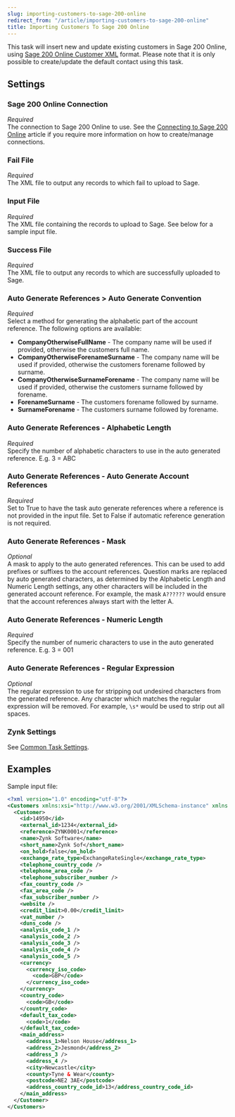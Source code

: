 ```yaml
---
slug: importing-customers-to-sage-200-online
redirect_from: "/article/importing-customers-to-sage-200-online"
title: Importing Customers To Sage 200 Online
---
```

This task will insert new and update existing customers in Sage 200 Online, using [Sage 200 Online Customer XML](sage-200-online-customer-xml) format.  Please note that it is only possible to create/update the default contact using this task.

## Settings
### Sage 200 Online Connection
_Required_  
The connection to Sage 200 Online to use. See the [Connecting to Sage 200 Online](connecting-to-sage-200-online) article if you require more information on how to create/manage connections.

### Fail File
_Required_  
 The XML file to output any records to which fail to upload to Sage.

### Input File
_Required_  
The XML file containing the records to upload to Sage. See below for a sample input file.

### Success File
_Required_  
The XML file to output any records to which are successfully uploaded to Sage.

### Auto Generate References > Auto Generate Convention
_Required_  
Select a method for generating the alphabetic part of the account reference. The following options are available:

* __CompanyOtherwiseFullName__ - The company name will be used if provided, otherwise the customers full name.
* __CompanyOtherwiseForenameSurname__ - The company name will be used if provided, otherwise the customers forename followed by surname.
* __CompanyOtherwiseSurnameForename__ - The company name will be used if provided, otherwise the customers surname followed by forename.
* __ForenameSurname__ - The customers forename followed by surname.
* __SurnameForename__ - The customers surname followed by forename. 

### Auto Generate References - Alphabetic Length
_Required_  
Specify the number of alphabetic characters to use in the auto generated reference. E.g. 3 = ABC 

### Auto Generate References - Auto Generate Account References 
_Required_  
Set to True to have the task auto generate references where a reference is not provided in the input file. Set to False if automatic reference generation is not required. 

### Auto Generate References - Mask 
_Optional_  
A mask to apply to the auto generated references. This can be used to add prefixes or suffixes to the account references. Question marks are replaced by auto generated characters, as determined by the Alphabetic Length and Numeric Length settings, any other characters will be included in the generated account reference. For example, the mask `A??????` would ensure that the account references always start with the letter A.

### Auto Generate References - Numeric Length 
_Required_  
Specify the number of numeric characters to use in the auto generated reference. E.g. 3 = 001 

### Auto Generate References - Regular Expression 
_Optional_  
The regular expression to use for stripping out undesired characters from the generated reference. Any character which matches the regular expression will be removed. For example, `\s*` would be used to strip out all spaces. 

### Zynk Settings
See [Common Task Settings](common-task-settings).

## Examples
Sample input file:
```xml
<?xml version="1.0" encoding="utf-8"?>
<Customers xmlns:xsi="http://www.w3.org/2001/XMLSchema-instance" xmlns:xsd="http://www.w3.org/2001/XMLSchema">
  <Customer>
    <id>14950</id>
    <external_id>1234</external_id>
    <reference>ZYNK0001</reference>
    <name>Zynk Software</name>
    <short_name>Zynk Sof</short_name>
    <on_hold>false</on_hold>
    <exchange_rate_type>ExchangeRateSingle</exchange_rate_type>
    <telephone_country_code />
    <telephone_area_code />
    <telephone_subscriber_number />
    <fax_country_code />
    <fax_area_code />
    <fax_subscriber_number />
    <website />
    <credit_limit>0.00</credit_limit>
    <vat_number />
    <duns_code />
    <analysis_code_1 />
    <analysis_code_2 />
    <analysis_code_3 />
    <analysis_code_4 />
    <analysis_code_5 />
    <currency>
      <currency_iso_code>
        <code>GBP</code>
      </currency_iso_code>
    </currency>
    <country_code>
      <code>GB</code>
    </country_code>
    <default_tax_code>
      <code>1</code>
    </default_tax_code>
    <main_address>
      <address_1>Nelson House</address_1>
      <address_2>Jesmond</address_2>
      <address_3 />
      <address_4 />
      <city>Newcastle</city>
      <county>Tyne & Wear</county>
      <postcode>NE2 3AE</postcode>
      <address_country_code_id>13</address_country_code_id>
    </main_address>
  </Customer>
</Customers>
```
